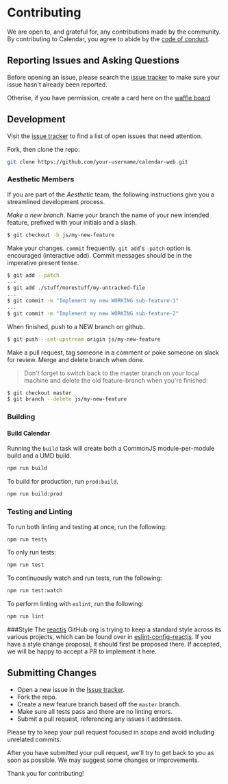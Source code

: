 # Contributing
We are open to, and grateful for, any contributions made by the community.  By contributing to Calendar, you agree to abide by the [code of conduct](https://github.com/ADI-Labs/calendar-web/blob/master/CODE_OF_CONDUCT.md).

## Reporting Issues and Asking Questions
Before opening an issue, please search the [issue tracker](https://github.com/ADI-Labs/calendar-web/issues) to make sure your issue hasn't already been reported.

Otherise, if you have permission, create a card here on the [waffle board](https://waffle.io/ADI-Labs/calendar-web)

## Development

Visit the [issue tracker](https://github.com/ADI-Labs/calendar-web/issues) to find a list of open issues that need attention.

Fork, then clone the repo:
```bash
git clone https://github.com/your-username/calendar-web.git
```

### Aesthetic Members

If you are part of the *Aesthetic* team, the following instructions give you a streamlined development process.

*Make a new branch*. Name your branch the name of your new intended feature, prefixed with your initials and a slash.
```bash
$ git checkout -b js/my-new-feature
```

Make your changes. `commit` frequently. `git add`'s `-patch` option is encouraged (interactive add). Commit messages should be in the imperative present tense.
```bash
$ git add --patch
...
$ git add ./stuff/morestuff/my-untracked-file
...
$ git commit -m "Implement my new WORKING sub-feature-1"
...
$ git commit -m "Implement my new WORKING sub-feature-2"
```


When finished, push to a NEW branch on github.
```bash
$ git push --set-upstream origin js/my-new-feature
```

Make a pull request, tag someone in a comment or poke someone on slack for review. Merge and delete branch when done.

>Don't forget to switch back to the master branch on your local machine and delete the old feature-branch when you're finished:
```bash
$ git checkout master
$ git branch --delete js/my-new-feature
```




### Building

#### Build Calendar

Running the `build` task will create both a CommonJS module-per-module build and a UMD build.
```bash
npm run build
```

To build for production, run `prod:build`.
```bash
npm run build:prod
```


### Testing and Linting
To run both linting and testing at once, run the following:
```bash
npm run tests
```

To only run tests:
```bash
npm run test
```

To continuously watch and run tests, run the following:
```bash
npm run test:watch
```

To perform linting with `eslint`, run the following:
```bash
npm run lint
```


###Style
The [reactjs](https://github.com/reactjs) GitHub org is trying to keep a standard style across its various projects, which can be found over in [eslint-config-reactjs](https://github.com/reactjs/eslint-config-reactjs). If you have a style change proposal, it should first be proposed there. If accepted, we will be happy to accept a PR to implement it here.

## Submitting Changes
* Open a new issue in the [Issue tracker](https://github.com/ADI-Labs/calendar-web/issues).
* Fork the repo.
* Create a new feature branch based off the `master` branch.
* Make sure all tests pass and there are no linting errors.
* Submit a pull request, referencing any issues it addresses.

Please try to keep your pull request focused in scope and avoid including unrelated commits.

After you have submitted your pull request, we'll try to get back to you as soon as possible. We may suggest some changes or improvements.

Thank you for contributing!
